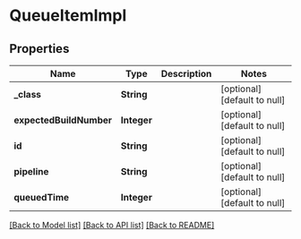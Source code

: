 # QueueItemImpl
## Properties

| Name | Type | Description | Notes |
|------------ | ------------- | ------------- | -------------|
| **\_class** | **String** |  | [optional] [default to null] |
| **expectedBuildNumber** | **Integer** |  | [optional] [default to null] |
| **id** | **String** |  | [optional] [default to null] |
| **pipeline** | **String** |  | [optional] [default to null] |
| **queuedTime** | **Integer** |  | [optional] [default to null] |

[[Back to Model list]](../README.md#documentation-for-models) [[Back to API list]](../README.md#documentation-for-api-endpoints) [[Back to README]](../README.md)

